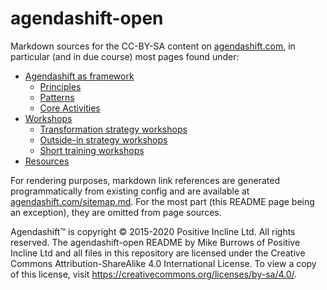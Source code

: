 # agendashift-open

Markdown sources for the CC-BY-SA content on [agendashift.com], in particular (and in due course) most pages found under:

- [Agendashift as framework]
  - [Principles]
  - [Patterns]
  - [Core Activities] 
- [Workshops]
  - [Transformation strategy workshops]
  - [Outside-in strategy workshops]
  - [Short training workshops]
- [Resources]

For rendering purposes, markdown link references are generated programmatically from existing config and are available at [agendashift.com/sitemap.md]. For the most part (this README page being an exception), they are omitted from page sources.

Agendashift™ is copyright © 2015-2020 Positive Incline Ltd. All rights reserved. The agendashift-open README by Mike Burrows of Positive Incline Ltd and all files in this repository are licensed under the Creative Commons Attribution-ShareAlike 4.0 International License. To view a copy of this license, visit https://creativecommons.org/licenses/by-sa/4.0/.

[agendashift.com]: https://www.agendashift.com
[agendashift.com/sitemap.md]: https://www.agendashift.com/sitemap.md
[Agendashift as framework]: https://www.agendashift.com/framework
[Principles]: https://www.agendashift.com/framework/principles
[Patterns]: https://www.agendashift.com/framework/patterns
[Core Activities]: https://www.agendashift.com/framework/core-activities
[Workshops]: https://www.agendashift.com/workshops
[Transformation strategy workshops]: https://www.agendashift.com/workshops/transformation-strategy
[Outside-in strategy workshops]: https://www.agendashift.com/workshops/outside-in-strategy
[Short training workshops]: https://www.agendashift.com/workshops/short-training
[Resources]: https://www.agendashift.com/resources

